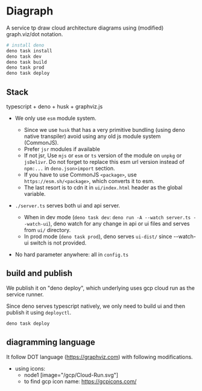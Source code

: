 # Diagraph

A service tp draw cloud architecture diagrams using (modified) graph.viz/dot
notation.

```sh
# install deno
deno task install
deno task dev
deno task build
deno task prod
deno task deploy
```

## Stack

typescript + deno + husk + graphviz.js

- We only use `esm` module system.
  - Since we use `husk` that has a very primitive bundling (using deno native
    transpiler) avoid using any old js module system (CommonJS).
  - Prefer `jsr` modules if available
  - If not jsr, Use `mjs` or `esm` or `ts` version of the module on `unpkg` or
    `jsDelivr`. Do not forget to replace this esm url version instead of
    `npm:...` in `deno.json>import` section.
  - If you have to use CommonJS `<package>`, use `https://esm.sh/<package>`,
    which converts it to esm.
  - The last resort is to cdn it in `ui/index.html` header as the global
    variable.
- `./server.ts` serves both ui and api server.
  - When in dev mode (`deno task dev`:
    `deno run -A --watch server.ts --watch-ui`), deno watch for any change in
    api or ui files and serves from `ui/` directory.
  - In prod mode (`deno task prod`), deno serves `ui-dist/` since --watch-ui
    switch is not provided.

- No hard parameter anywhere: all in `config.ts`

## build and publish

We publish it on "deno deploy", which underlying uses gcp cloud run as the
service runner.

Since deno serves typescript natively, we only need to build ui and then publish
it using `deployctl`.

```sh
deno task deploy
```

## diagramming language

It follow DOT language (https://graphviz.com) with following modifications.

- using icons:
  - node1 [image="/gcp/Cloud-Run.svg"]
  - to find gcp icon name: https://gcpicons.com/
